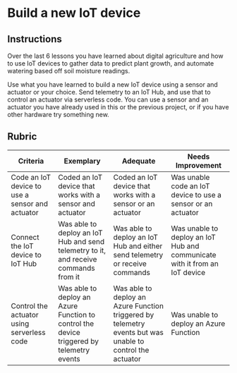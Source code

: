 # Build a new IoT device

## Instructions

Over the last 6 lessons you have learned about digital agriculture and how to use IoT devices to gather data to predict plant growth, and automate watering based off soil moisture readings.

Use what you have learned to build a new IoT device using a sensor and actuator or your choice. Send telemetry to an IoT Hub, and use that to control an actuator via serverless code. You can use a sensor and an actuator you have already used in this or the previous project, or if you have other hardware try something new.

## Rubric

| Criteria | Exemplary | Adequate | Needs Improvement |
| -------- | --------- | -------- | ----------------- |
| Code an IoT device to use a sensor and actuator | Coded an IoT device that works with a sensor and actuator | Coded an IoT device that works with a sensor or an actuator | Was unable code an IoT device to use a sensor or an actuator |
| Connect the IoT device to IoT Hub | Was able to deploy an IoT Hub and send telemetry to it, and receive commands from it | Was able to deploy an IoT Hub and either send telemetry or receive commands | Was unable to deploy an IoT Hub and communicate with it from an IoT device |
| Control the actuator using serverless code | Was able to deploy an Azure Function to control the device triggered by telemetry events | Was able to deploy an Azure Function triggered by telemetry events but was unable to control the actuator | Was unable to deploy an Azure Function |
